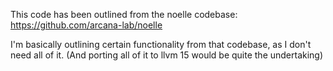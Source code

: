 This code has been outlined from the noelle codebase: https://github.com/arcana-lab/noelle

I'm basically outlining certain functionality from that codebase, as I don't need all of it. (And porting all of it to llvm 15 would be quite the undertaking)
